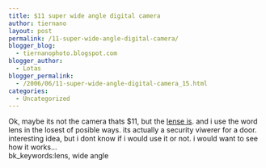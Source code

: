 ```yaml
---
title: $11 super wide angle digital camera
author: tiernano
layout: post
permalink: /11-super-wide-angle-digital-camera/
blogger_blog:
  - tiernanophoto.blogspot.com
blogger_author:
  - Lotas
blogger_permalink:
  - /2006/06/11-super-wide-angle-digital-camera_15.html
categories:
  - Uncategorized
---
```

Ok, maybe its not the camera thats $11, but the [lense is][1]. and i use the word lens in the losest of posible ways. its actually a security viwerer for a door. interesting idea, but i dont know if i would use it or not. i would want to see how it works&#8230;   
bk_keywords:lens, wide angle

 [1]: http://www.instructables.com/ex/i/1D59459A4AC71029AC23001143E7E506/?ALLSTEPS